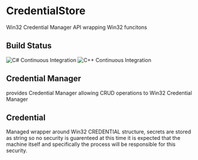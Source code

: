 # CredentialStore

Win32 Credential Manager API wrapping Win32 funcitons

## Build Status

![C# Continuous Integration](https://github.com/tsmoreland/CredentialStore/workflows/C%23%20Continuous%20Integration/badge.svg)
![C++ Continuous Integration](https://github.com/tsmoreland/CredentialStore/workflows/C++%20Continuous%20Integration/badge.svg)

## Credential Manager

provides Credential Manager allowing CRUD operations to Win32 Credential Manager

## Credential

Managed wrapper around Win32 CREDENTIAL structure, secrets are stored as string so no security is guarenteed at this time it is expected that the machine itself and specifically the process will be responsible for this security.
